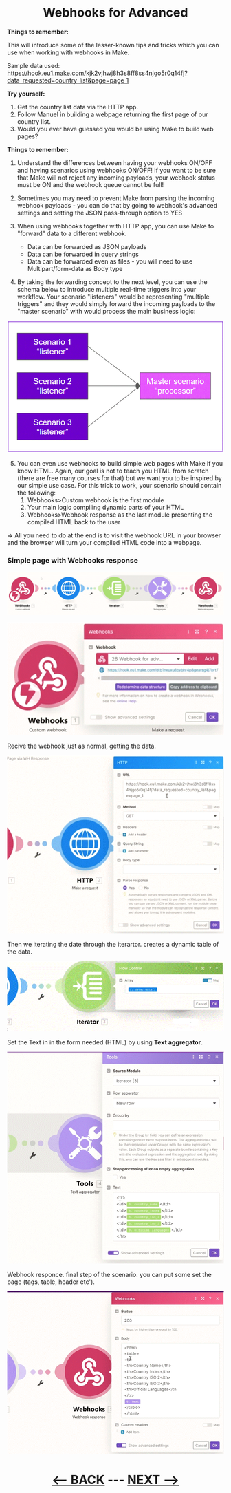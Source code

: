 <div align="center">



# Webhooks for Advanced

</div>

   
__Things to remember:__

This will introduce some of the lesser-known tips and tricks which you can use when working with webhooks in Make.

Sample data used:
https://hook.eu1.make.com/kjk2vjhwj8h3s8ff8ss4njgo5r0q14fj?data_requested=country_list&page=page_1

__Try yourself:__

1. Get the country list data via the HTTP app.
2. Follow Manuel in building a webpage returning the first page of our country list.
3. Would you ever have guessed you would be using Make to build web pages?
   
__Things to remember:__

1. Understand the differences between having your webhooks ON/OFF and having scenarios using webhooks ON/OFF! If you want to be sure that Make will not reject any incoming payloads, your webhook status must be ON and the webhook queue cannot be full!
2. Sometimes you may need to prevent Make from parsing the incoming webhook payloads - you can do that by going to webhook's advanced settings and setting the JSON pass-through option to YES
3. When using webhooks together with HTTP app, you can use Make to "forward" data to a different webhook.
   * Data can be forwarded as JSON payloads
   * Data can be forwarded in query strings
   * Data can be forwarded even as files - you will need to use Multipart/form-data as Body type
     
4. By taking the forwarding concept to the next level, you can use the schema below to introduce multiple real-time triggers into your workflow. Your scenario "listeners" would be representing "multiple triggers" and they would simply forward the incoming payloads to the "master scenario" with would process the main business logic:

![Multi Trigger](pic/l4webhooksmultitrigger.gif)

5. You can even use webhooks to build simple web pages with Make if you know HTML. Again, our goal is not to teach you HTML from scratch (there are free many courses for that) but we want you to be inspired by our simple use case. For this trick to work, your scenario should contain the following:
    1. Webhooks>Custom webhook is the first module
    2. Your main logic compiling dynamic parts of your HTML
    3. Webhooks>Webhook response as the last module presenting the compiled HTML back to the user

=> All you need to do at the end is to visit the webhook URL in your browser and the browser will turn your compiled HTML code into a webpage.


### Simple page with Webhooks response

![Simple page with Webhooks response](pic/l4webhookshtmlpage.gif)


![Custom Webhook](pic/l4webhookshtmlwebhook.gif)

Recive the webhook just as normal, getting the data.

![Http](pic/l4webhookshtmlhttp.gif)

Then we iterating the date through the iterartor. creates a dynamic table of the data.

![Iterartor](pic/l4webhookshtmliterator.gif)

Set the Text in in the form needed (HTML) by using __Text aggregator__.

![Text aggregator](pic/l4webhookshtmltext.gif)

Webhook responce. final step of the scenario. you can put some set the page (tags, table, header etc').

![Webhook responce](pic/l4webhookshtmlresponce.gif)

<div align="center">
  
# [<-- BACK](l4advancederrorhandling.md) --- [NEXT -->](l4.md)
</div>
